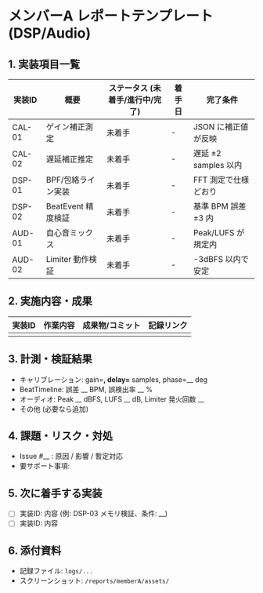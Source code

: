 # メンバーA レポートテンプレート (DSP/Audio)

## 1. 実装項目一覧
| 実装ID | 概要 | ステータス (未着手/進行中/完了) | 着手日 | 完了条件 |
| --- | --- | --- | --- | --- |
| CAL-01 | ゲイン補正測定 | 未着手 | - | JSON に補正値が反映 |
| CAL-02 | 遅延補正推定 | 未着手 | - | 遅延 ±2 samples 以内 |
| DSP-01 | BPF/包絡ライン実装 | 未着手 | - | FFT 測定で仕様どおり |
| DSP-02 | BeatEvent 精度検証 | 未着手 | - | 基準 BPM 誤差 ±3 内 |
| AUD-01 | 自心音ミックス | 未着手 | - | Peak/LUFS が規定内 |
| AUD-02 | Limiter 動作検証 | 未着手 | - | -3dBFS 以内で安定 |

## 2. 実施内容・成果
| 実装ID | 作業内容 | 成果物/コミット | 記録リンク |
| --- | --- | --- | --- |
|  |  |  |  |

## 3. 計測・検証結果
- キャリブレーション: gain=__, delay=__ samples, phase=__ deg
- BeatTimeline: 誤差 __ BPM, 誤検出率 __ %
- オーディオ: Peak __ dBFS, LUFS __ dB, Limiter 発火回数 __
- その他 (必要なら追加)

## 4. 課題・リスク・対処
- Issue #__ : 原因 / 影響 / 暫定対応
- 要サポート事項:

## 5. 次に着手する実装
- [ ] 実装ID: 内容 (例: DSP-03 メモリ検証、条件: __)
- [ ] 実装ID: 内容

## 6. 添付資料
- 記録ファイル: `logs/...`
- スクリーンショット: `/reports/memberA/assets/`
